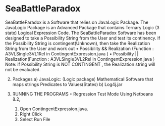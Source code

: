 # SeaBattleParadox
SeaBattleParadox is a Software that relies on JavaLogic Package. The JavaLogic Package is an Advanced Package that contains Ternary Logic (3 state) Logical Expression Code.
The SeaBattleParadox Software has been designed to take a Possibility String from the User and test its continency. If the Possibility String is contingent(Unknown), then take the Realization String from the User and work out 
    • Possibility && Realization (Function : A3VLSingle3VL1Rel in ContingentExpression.java )
    • Possibility || Realization(Function : A3VLSingle3VL2Rel in ContingentExpression.java )
Note: if Possibility String is NOT CONTINGENT , the Realization string will not be evaluated.

2. Packages
    a) JavaLogic: (Logic package) Mathematical Software that maps strings Predicates to Values(States)
    b) Log4j.jar

3. RUNNING THE PROGRAMS
        ◦ Regression Test Mode
Using Netbeans 8.2, 
    1) Open ContingentExpression.java. 
    2) Right Click
    3) Select Run File
